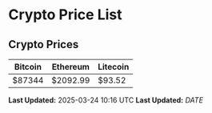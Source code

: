 # Crypto Price List

## Crypto Prices
| Bitcoin | Ethereum | Litecoin |
| ------- | -------- | -------- |
| $87344 | $2092.99 | $93.52 |
**Last Updated:** 2025-03-24 10:16 UTC
**Last Updated:** $DATE$
